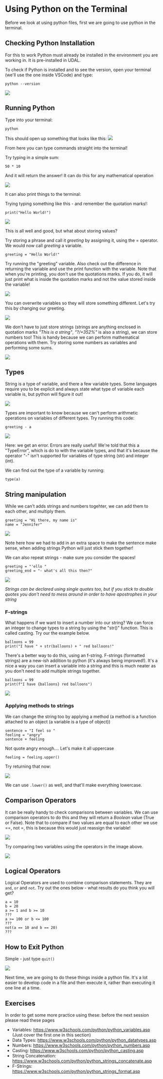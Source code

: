 # Using Python on the Terminal

Before we look at using python files, first we are going to use python in the terminal.


## Checking Python Installation
For this to work Python must already be installed in the environment you are working in. It is pre-installed in UDAL.

To check if Python is installed and to see the version, open your terminal (we'll use the one inside VSCode) and type:

```
python --version
```
![](images/python_version.png)


## Running Python
Type into your terminal:

```
python
```

This should open up something that looks like this:
![](images/python_in_terminal.png)


From here you can type commands straight into the terminal!

Try typing in a simple sum:

```
50 * 10
```
And it will return the answer! It can do this for any mathematical operation

![](images/maths_in_terminal.png)

It can also print things to the terminal:

Trying typing something like this - and remember the quotation marks!:

```
print("Hello World!")
```

![](images/printing_strings.png)

This is all well and good, but what about storing values?

Try storing a phrase and call it *greeting* by assigning it, using the = operator. We would now call *greeting* a variable.

```
greeting = "Hello World!"
```

Try running the "greeting" variable. Also check out the difference in returning the variable and use the print function with the variable. Note that when you're printing, you don't use the quotations marks. If you do, it will just print what is inside the quotation marks and not the value stored inside the variable!

![](images/storing_variable.png)

You can overwrite variables so they will store something different. Let's try this by changing our greeting.

![](images/overwrite_variable.png)

We don't have to just store strings (strings are anything enclosed in quotation marks *"This is a string"*, *"?/+352%"* is also a string), we can store numbers too! This is handy because we can perform mathematical operations with them. Try storing some numbers as variables and performing some sums.

![](images/numbers_as_variables.png)

## Types

String is a type of variable, and there a few variable types. Some languages require you to be explicit and always state what type of variable each variable is, but python will figure it out!

![](images/variable_types.png)

Types are important to know because we can't perform arithmetic operations on variables of different types. Try running this code:

```
greeting - a
```

![](images/unsupported_operand_types.png)

Here: we get an error. Errors are really useful! We're told that this a "TypeError", which is do to with the variable types, and that it's because the operator "-" isn't supported for variables of type string (str) and integer (int).

We can find out the type of a variable by running:

```
type(a)
```

## String manipulation

While we can't adds strings and numbers togehter, we can add them to each other, and multiply them.

```
greeting = "Hi there, my name is"
name = "Jennifer"
```

![](images/adding_strings.png)

Note here how we had to add in an extra space to make the sentence make sense, when adding strings Python will just stick them together!


We can also repeat strings - make sure you consider the spaces!

```
greeting = "'ello "
greeting_end = "- what's all this then?"
```

![](images/repeating_strings.png)

*Strings can be declared using single quotes too, but if you stick to double quotes you don't need to mess around in order to have apostrophes in your string*

### F-strings

What happens if we want to insert a number into our string? We can force an integer to change types to a string by using the "str()" function. This is called casting. Try our the example below.

```
balloons = 99
print("I have " + str(balloons) + " red balloons!"
```

There's a better way to do this, using an f-string. F-strings (formatted strings) are a new-ish addition to python (it's always being improved!). It's a nice a way you can insert a variable into a string and this is much neater as you don't need to add multiple strings together.

```
balloons = 99
print(f"I have {balloons} red balloons")
```

![](images/f_strings.png)



### Applying methods to strings

We can change the string too by applying a method (a method is a function attached to an object (a variable is a type of object))

```
sentence = "I feel so "
feeling = "angry"
sentence + feeling
```
Not quote angry enough....
Let's make it all uppercase

```
feeling = feeling.upper()
```

Try returning that now:

![](images/uppercase_string.png)

We can use ```.lower()``` as well, and that'll make everything lowercase.


## Comparison Operators

It can be really handy to check comparisons between variables. We can use comparison operators to do this and they will return a *Boolean* value (True or False). Note that to compare if two values are equal to each other we use ==, not =, this is because this would just reassign the variable!

![](images/comparison.png)

Try comparing two variables using the operators in the image above.

![](images/comparing_variables.png)

## Logical Operators

Logical Operators are used to combine comparison statements. They are ```and```, ```or``` and ```not```. 
Try out the ones below - what results do you think you will get?

```
a = 10
b = 20
a >= 1 and b >= 10
???
a >= 100 or b <= 100
???
not(a == 10 and b == 20)
???

```


## How to Exit Python

Simple - just type  ```quit()```

![](images/quit.png)


Next time, we are going to do these things inside a python file. It's a lot easier to develop code in a file and then execute it, rather than executing it one line at a time.

## Exercises

In order to get some more practice using these: before the next session please read these pages

- Variables: https://www.w3schools.com/python/python_variables.asp (Just cover the first one in this section)
- Data Types: https://www.w3schools.com/python/python_datatypes.asp
- Numbers: https://www.w3schools.com/python/python_numbers.asp
- Casting: https://www.w3schools.com/python/python_casting.asp
- String Concatenation: https://www.w3schools.com/python/python_strings_concatenate.asp
- F-Strings: https://www.w3schools.com/python/python_strings_format.asp
